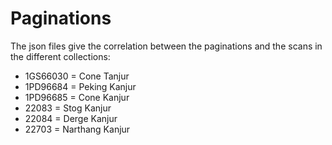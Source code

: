 # Paginations

The json files give the correlation between the paginations and the scans in the different collections:

- 1GS66030 = Cone Tanjur
- 1PD96684 = Peking Kanjur
- 1PD96685 = Cone Kanjur
- 22083 = Stog Kanjur
- 22084 = Derge Kanjur
- 22703 = Narthang Kanjur
